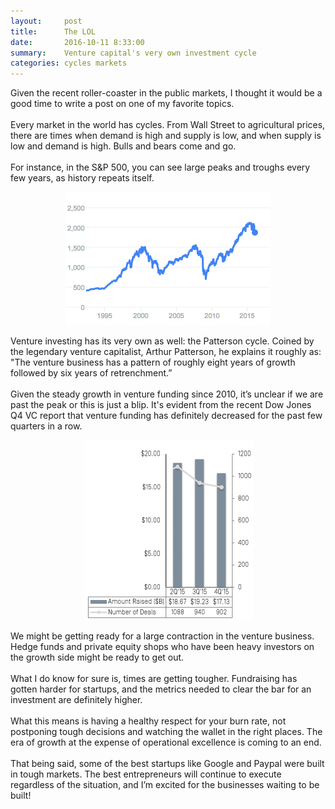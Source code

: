 ```yaml
---
layout:     post
title:      The LOL
date:       2016-10-11 8:33:00
summary:    Venture capital's very own investment cycle
categories: cycles markets
---
```


<style>
.center-image
{
	text-align: center;
}
</style>

<p>
Given the recent roller-coaster in the public markets, I thought it would be a good time to write a post on one of my favorite topics.
<br><br>
Every market in the world has cycles. From Wall Street to agricultural prices, there are times when demand is high and supply is low, and when supply is low and demand is high. Bulls and bears come and go.
<br><br>
For instance, in the S&P 500, you can see large peaks and troughs every few years, as history repeats itself.</p>

<div class="center-image">
<figure>
  <img src="/images/02-08-2016-image001.png" width="328" height="213"/>
</figure>
</div>

<p>Venture investing has its very own as well: the Patterson cycle. Coined by the legendary venture capitalist, Arthur Patterson, he explains it roughly as: "The venture business has a pattern of roughly eight years of growth followed by six years of retrenchment.”
<br><br>
Given the steady growth in venture funding since 2010, it’s unclear if we are past the peak or this is just a blip. It's evident from the recent Dow Jones Q4 VC report that venture funding has definitely decreased for the past few quarters in a row.</p>

<div class="center-image">
<figure>
  <img src="/images/02-08-2016-image002.png" width="271" height="288"/>
</figure>
</div>

<p>
We might be getting ready for a large contraction in the venture business. Hedge funds and private equity shops who have been heavy investors on the growth side might be ready to get out.
<br><br>
What I do know for sure is, times are getting tougher. Fundraising has gotten harder for startups, and the metrics needed to clear the bar for an investment are definitely higher.
<br><br>
What this means is having a healthy respect for your burn rate, not postponing tough decisions and watching the wallet in the right places. The era of growth at the expense of operational excellence is coming to an end.
<br><br>
That being said, some of the best startups like Google and Paypal were built in tough markets. The best entrepreneurs will continue to execute regardless of the situation, and I’m excited for the businesses waiting to be built!</p>


